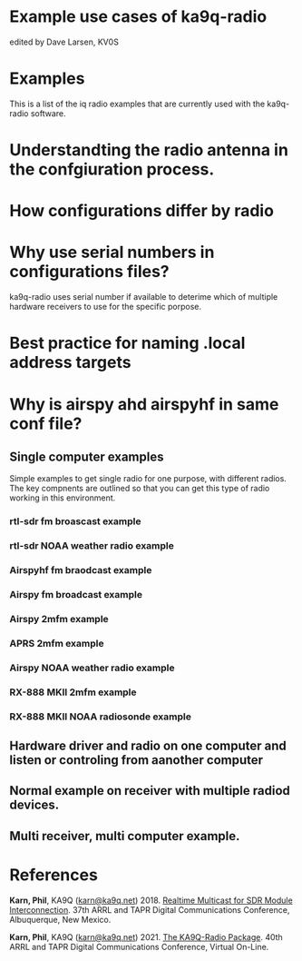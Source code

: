 
# Example use cases of ka9q-radio

edited by Dave Larsen, KV0S




# Examples

This is a list of the iq radio examples that are currently used with the ka9q-radio software.

# Understandting the radio antenna in the confgiuration process.

# How configurations differ by radio

# Why use serial numbers in configurations files?

ka9q-radio uses serial number if available to deterime which of multiple hardware receivers to use for the specific porpose.

# Best practice for naming .local address targets

# Why is airspy ahd airspyhf in same conf file?


## Single computer examples

Simple examples to get single radio for one purpose, with different radios. The key compnents are outlined so that you can get this type of radio working in this environment.

### rtl-sdr fm broascast example

### rtl-sdr NOAA weather radio example

### Airspyhf fm braodcast example

### Airspy fm broadcast example

### Airspy 2mfm example

### APRS 2mfm example

### Airspy NOAA weather radio example

### RX-888 MKII 2mfm example

### RX-888 MKII NOAA radiosonde example


## Hardware driver and radio on one computer and listen or controling from aanother computer


## Normal example on receiver with multiple radiod devices.

## Multi receiver, multi computer example.





# References



**Karn, Phil**, KA9Q (karn@ka9q.net) 2018. [Realtime Multicast for SDR Module Interconnection](https://tapr.org/40th-annual-arrl-and-tapr-digital-communications-conference/). 37th ARRL and TAPR Digital Communications Conference, Albuquerque, New Mexico.

**Karn, Phil**, KA9Q (karn@ka9q.net) 2021. [The KA9Q-Radio Package](https://tapr.org/37th-arrl-and-tapr-digital-communications-conference/). 40th ARRL and TAPR Digital Communications Conference, Virtual On-Line.




